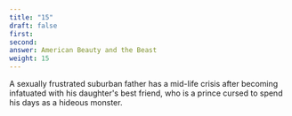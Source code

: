 ```yaml
---
title: "15"
draft: false
first: 
second:
answer: American Beauty and the Beast
weight: 15
---
```

A sexually frustrated suburban father has a mid-life crisis after becoming infatuated with his daughter's best friend, who is a prince cursed to spend his days as a hideous monster.